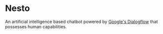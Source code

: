 # Nesto

An artificial intelligence based chatbot powered by [Google's Dialogflow](https://cloud.google.com/dialogflow/) that possesses human capabilities. 
